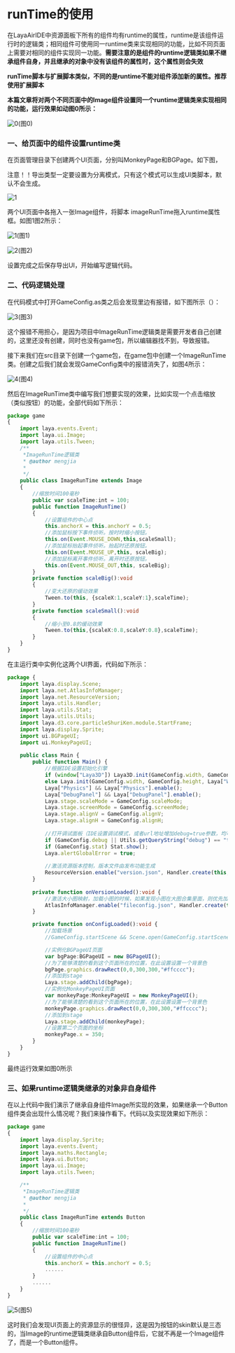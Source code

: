 # runTime的使用

在LayaAirIDE中资源面板下所有的组件均有runtime的属性，runtime是该组件运行时的逻辑类；相同组件可使用同一runtime类来实现相同的功能，比如不同页面上需要对相同的组件实现同一功能。**需要注意的是组件的runtime逻辑类如果不继承组件自身，并且继承的对象中没有该组件的属性时，这个属性则会失效**

**runTime脚本与扩展脚本类似，不同的是runtime不能对组件添加新的属性。推荐使用扩展脚本**

**本篇文章将对两个不同页面中的Image组件设置同一个runtime逻辑类来实现相同的功能，运行效果如动图0所示：**

![0](img\0.gif)(图0)

### 一、给页面中的组件设置runtime类

在页面管理目录下创建两个UI页面，分别叫MonkeyPage和BGPage。如下图，

注意！！导出类型一定要设置为分离模式，只有这个模式可以生成UI类脚本，默认不会生成。

![1](img\ide1.png)



两个UI页面中各拖入一张Image组件，将脚本 imageRunTime拖入runtime属性框。如图1图2所示：

![1](img\ide2.png)(图1)

![2](img\ide3.png)(图2)

设置完成之后保存导出UI，开始编写逻辑代码。



### 二、代码逻辑处理

在代码模式中打开GameConfig.as类之后会发现里边有报错，如下图所示（）：

![3](img\ide5.png)(图3)

这个报错不用担心，是因为项目中ImageRunTime逻辑类是需要开发者自己创建的，这里还没有创建，同时也没有game包，所以编辑器找不到，导致报错。

接下来我们在src目录下创建一个game包，在game包中创建一个ImageRunTime类。创建之后我们就会发现GameConfig类中的报错消失了，如图4所示：

![4](img\ide6.png)(图4)

然后在ImageRunTime类中编写我们想要实现的效果，比如实现一个点击缩放（类似按钮）的功能，全部代码如下所示：

```typescript
package game
{
	import laya.events.Event;
	import laya.ui.Image;
	import laya.utils.Tween;
	/**
	 *ImageRunTime逻辑类 
	 * @author mengjia
	 * 
	 */
	public class ImageRunTime extends Image
	{
		//缩放时间100毫秒
		public var scaleTime:int = 100;
		public function ImageRunTime()
		{
			//设置组件的中心点
			this.anchorX = this.anchorY = 0.5;
			//添加鼠标按下事件侦听。按时时缩小按钮。
			this.on(Event.MOUSE_DOWN,this,scaleSmall);
			//添加鼠标抬起事件侦听。抬起时还原按钮。
			this.on(Event.MOUSE_UP,this, scaleBig);
			//添加鼠标离开事件侦听。离开时还原按钮。
			this.on(Event.MOUSE_OUT,this, scaleBig);
		}
		private function scaleBig():void
		{
			//变大还原的缓动效果
			Tween.to(this, {scaleX:1,scaleY:1},scaleTime);
		}
		private function scaleSmall():void
		{
			//缩小至0.8的缓动效果
			Tween.to(this,{scaleX:0.8,scaleY:0.8},scaleTime);
		}
	}
}
```

在主运行类中实例化这两个UI界面，代码如下所示：

```typescript
package {
    import laya.display.Scene;
    import laya.net.AtlasInfoManager;
    import laya.net.ResourceVersion;
    import laya.utils.Handler;
    import laya.utils.Stat;
    import laya.utils.Utils;
    import laya.d3.core.particleShuriKen.module.StartFrame;
    import laya.display.Sprite;
    import ui.BGPageUI;
    import ui.MonkeyPageUI;
    
    public class Main {
        public function Main() {
            //根据IDE设置初始化引擎      
            if (window["Laya3D"]) Laya3D.init(GameConfig.width, GameConfig.height);
            else Laya.init(GameConfig.width, GameConfig.height, Laya["WebGL"]);
            Laya["Physics"] && Laya["Physics"].enable();
            Laya["DebugPanel"] && Laya["DebugPanel"].enable();
            Laya.stage.scaleMode = GameConfig.scaleMode;
            Laya.stage.screenMode = GameConfig.screenMode;
            Laya.stage.alignV = GameConfig.alignV;
            Laya.stage.alignH = GameConfig.alignH;
            
            //打开调试面板（IDE设置调试模式，或者url地址增加debug=true参数，均可打开调试面板）
            if (GameConfig.debug || Utils.getQueryString("debug") == "true") Laya.enableDebugPanel();
            if (GameConfig.stat) Stat.show();
            Laya.alertGlobalError = true;
            
            //激活资源版本控制，版本文件由发布功能生成
            ResourceVersion.enable("version.json", Handler.create(this, this.onVersionLoaded), ResourceVersion.FILENAME_VERSION);
        }
        
        private function onVersionLoaded():void {
            //激活大小图映射，加载小图的时候，如果发现小图在大图合集里面，则优先加载大图合集，而不是小图
            AtlasInfoManager.enable("fileconfig.json", Handler.create(this, this.onConfigLoaded));
        }

        private function onConfigLoaded():void {
            //加载场景
            //GameConfig.startScene && Scene.open(GameConfig.startScene);

            //实例化BGPageUI页面
            var bgPage:BGPageUI = new BGPageUI();
            //为了能够清楚的看到这个页面所在的位置，在此设置设置一个背景色
            bgPage.graphics.drawRect(0,0,300,300,"#ffcccc");
            //添加到stage
            Laya.stage.addChild(bgPage);
            //实例化MonkeyPageUI页面
            var monkeyPage:MonkeyPageUI = new MonkeyPageUI();
            //为了能够清楚的看到这个页面所在的位置，在此设置设置一个背景色
            monkeyPage.graphics.drawRect(0,0,300,300,"#ffcccc");
            //添加到stage
            Laya.stage.addChild(monkeyPage);
            //设置第二个页面的坐标
            monkeyPage.x = 350;
        }
    }
}
```

最终运行效果如图0所示



### 三、如果runtime逻辑类继承的对象非自身组件

在以上代码中我们演示了继承自身组件Image所实现的效果，如果继承一个Button组件类会出现什么情况呢？我们来操作看下。代码以及实现效果如下所示：

```typescript
package game
{
	import laya.display.Sprite;
	import laya.events.Event;
	import laya.maths.Rectangle;
	import laya.ui.Button;
	import laya.ui.Image;
	import laya.utils.Tween;

	/**
	 *ImageRunTime逻辑类 
	 * @author mengjia
	 * 
	 */
	public class ImageRunTime extends Button
	{
		//缩放时间100毫秒
		public var scaleTime:int = 100;
		public function ImageRunTime()
		{
			//设置组件的中心点
			this.anchorX = this.anchorY = 0.5;
			......
		}
		......
	}
}
```

![5](img\5.gif)(图5)

这时我们会发现UI页面上的资源显示的很怪异，这是因为按钮的skin默认是三态的，当Image的runtime逻辑类继承自Button组件后，它就不再是一个Image组件了，而是一个Button组件。



